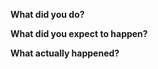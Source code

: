 <!--
If this is a Bug Report, fill out the requested information.
If this is a Feature Request, clear this template and describe the desired feature.
-->
**What did you do?**

**What did you expect to happen?**

**What actually happened?**
